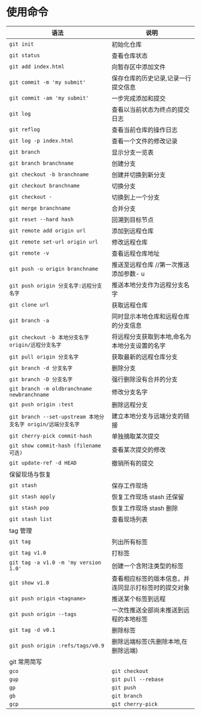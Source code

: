 # 使用命令

| 语法                                                         | 说明                                                 |
| ------------------------------------------------------------ | ---------------------------------------------------- |
| `git init`                                                   | 初始化仓库                                           |
| `git status`                                                 | 查看仓库状态                                         |
| `git add index.html`                                         | 向暂存区中添加文件                                   |
| `git commit -m 'my submit'`                                  | 保存仓库的历史记录,记录一行提交信息                  |
| `git commit -am 'my submit'`                                 | 一步完成添加和提交                                   |
| `git log`                                                    | 查看以当前状态为终点的提交日志                       |
| `git reflog`                                                 | 查看当前仓库的操作日志                               |
| `git log -p index.html`                                      | 查看一个文件的修改记录                               |
| `git branch`                                                 | 显示分支一览表                                       |
| `git branch branchname`                                      | 创建分支                                             |
| `git checkout -b branchname`                                 | 创建并切换到新分支                                   |
| `git checkout branchname`                                    | 切换分支                                             |
| `git checkout -`                                             | 切换到上一个分支                                     |
| `git merge branchname`                                       | 合并分支                                             |
| `git reset --hard hash`                                      | 回溯到目标节点                                       |
| `git remote add origin url`                                  | 添加到远程仓库                                       |
| `git remote set-url origin url`                              | 修改远程仓库                                         |
| `git remote -v`                                              | 查看远程仓库地址                                     |
| `git push -u origin branchname `                             | 推送至远程仓库 //第一次推送添加参数- u               |
| `git push origin 分支名字:远程分支名字`                      | 推送本地分支作为远程分支名字                         |
| `git clone url`                                              | 获取远程仓库                                         |
| `git branch -a `                                             | 同时显示本地仓库和远程仓库的分支信息                 |
| `git checkout -b 本地分支名字 origin/远程分支名字 `          | 将远程分支获取到本地,命名为本地分支设置的名字        |
| `git pull origin 分支名字`                                   | 获取最新的远程仓库分支                               |
| `git branch -d 分支名字`                                     | 删除分支                                             |
| `git branch -D 分支名字`                                     | 强行删除没有合并的分支                               |
| `git branch -m oldbranchname newbranchname`                  | 修改分支名字                                         |
| `git push origin :test`                                      | 删除远程分支                                         |
| `git branch --set-upstream 本地分支名字 origin/远端分支名字` | 建立本地分支与远端分支的链接                         |
| `git cherry-pick commit-hash`                                | 单独摘取某次提交                                     |
| `git show commit-hash (filename 可选)`                       | 查看某次提交的修改                                   |
| `git update-ref -d HEAD`                                     | 撤销所有的提交                                       |
| 保留现场与恢复                                               |
| `git stash`                                                  | 保存工作现场                                         |
| `git stash apply`                                            | 恢复工作现场 stash 还保留                            |
| `git stash pop`                                              | 恢复工作现场 stash 删除                              |
| `git stash list `                                            | 查看现场列表                                         |
| tag 管理                                                     |                                                      |
| `git tag`                                                    | 列出所有标签                                         |
| `git tag v1.0`                                               | 打标签                                               |
| `git tag -a v1.0 -m 'my version 1.0'`                        | 创建一个含附注类型的标签                             |
| `git show v1.0`                                              | 查看相应标签的版本信息，并连同显示打标签时的提交对象 |
| `git push origin <tagname>`                                  | 推送某个标签到远程                                   |
| `git push origin --tags`                                     | 一次性推送全部尚未推送到远程的本地标签               |
| `git tag -d v0.1`                                            | 删除标签                                             |
| `git push origin :refs/tags/v0.9`                            | 删除远端标签(先删除本地,在删除远端)                  |
| git 常用简写                                                 |                                                      |
| `gco `                                                       | `git checkout`                                       |
| `gup`                                                        | `git pull --rebase`                                  |
| `gp`                                                         | `git push`                                           |
| `gb`                                                         | `git branch`                                         |
| `gcp`                                                        | `git cherry-pick`                                    |
